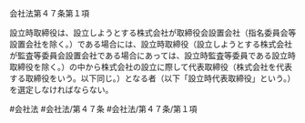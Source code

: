 会社法第４７条第１項

設立時取締役は、設立しようとする株式会社が取締役会設置会社（指名委員会等設置会社を除く。）である場合には、設立時取締役（設立しようとする株式会社が監査等委員会設置会社である場合にあっては、設立時監査等委員である設立時取締役を除く。）の中から株式会社の設立に際して代表取締役（株式会社を代表する取締役をいう。以下同じ。）となる者（以下「設立時代表取締役」という。）を選定しなければならない。

#会社法
#会社法/第４７条
#会社法/第４７条/第１項
